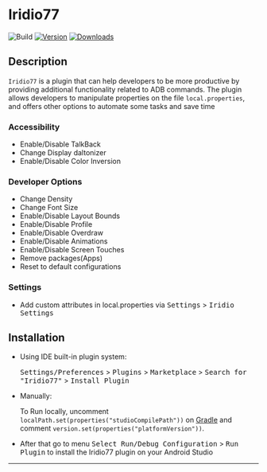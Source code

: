 # Iridio77

![Build](https://github.com/israelermel/iridio77/workflows/Build/badge.svg)
[![Version](https://img.shields.io/jetbrains/plugin/v/br.com.vineivel.Iridio77.svg)](https://img.shields.io/jetbrains/plugin/v/br.com.vineivel.Iridio77)
[![Downloads](https://img.shields.io/jetbrains/plugin/d/br.com.vineivel.Iridio77.svg)](https://img.shields.io/jetbrains/plugin/d/br.com.vineivel.Iridio77)

## Description

<!-- Plugin description -->
`Iridio77` is a plugin that can help developers to be more productive by 
providing additional functionality related to ADB commands. 
The plugin allows developers to manipulate properties on the file `local.properties`,
and offers other options to automate some tasks and save time

### Accessibility
- Enable/Disable TalkBack
- Change Display daltonizer
- Enable/Disable Color Inversion

### Developer Options
- Change Density
- Change Font Size
- Enable/Disable Layout Bounds
- Enable/Disable Profile
- Enable/Disable Overdraw
- Enable/Disable Animations
- Enable/Disable Screen Touches
- Remove packages(Apps)
- Reset to default configurations

### Settings
- Add custom attributes in local.properties via <kbd>Settings</kbd> > <kbd>Iridio Settings</kbd>

<!-- Plugin description end -->

## Installation

- Using IDE built-in plugin system:

  <kbd>Settings/Preferences</kbd> > <kbd>Plugins</kbd> > <kbd>Marketplace</kbd> > <kbd>Search for "Iridio77"</kbd> >
  <kbd>Install Plugin</kbd>

- Manually:

  To Run locally, uncomment `localPath.set(properties("studioCompilePath"))` on  [Gradle](/build.gradle.kts) and
  comment `version.set(properties("platformVersion"))`.

- After that go to menu <kbd>Select Run/Debug Configuration</kbd> > <kbd>Run Plugin</kbd> to install the Iridio77
  plugin on your Android Studio

---
